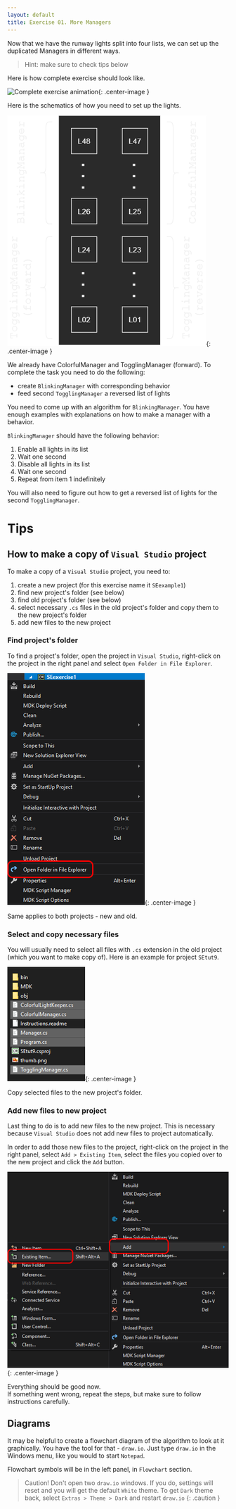 ```yaml
---
layout: default
title: Exercise 01. More Managers
---
```


Now that we have the runway lights split into four lists, we can set up the duplicated Managers in different ways.

> Hint: make sure to check tips below

Here is how complete exercise should look like.

![Complete exercise animation](assets/img/ex-01-result-animated.gif){: .center-image }

Here is the schematics of how you need to set up the lights.

![Lights arrangement](assets/img/ex-01-lights-arrangement.png){: .center-image }

We already have ColorfulManager and TogglingManager (forward).
To complete the task you need to do the following:
- create `BlinkingManager` with corresponding behavior
- feed second `TogglingManager` a reversed list of lights

You need to come up with an algorithm for `BlinkingManager`.
You have enough examples with explanations on how to make a manager with a behavior.

`BlinkingManager` should have the following behavior:
1. Enable all lights in its list
2. Wait one second
3. Disable all lights in its list
4. Wait one second
5. Repeat from item 1 indefinitely

You will also need to figure out how to get a reversed list of lights for the second `TogglingManager`.

# Tips

## How to make a copy of `Visual Studio` project

To make a copy of a `Visual Studio` project, you need to:
1. create a new project (for this exercise name it `SEexample1`)
2. find new project's folder (see below)
3. find old project's folder (see below)
4. select necessary `.cs` files in the old project's folder and copy them to the new project's folder
5. add new files to the new project

### Find project's folder

To find a project's folder, open the project in `Visual Studio`, right-click on the project in the right panel and select `Open Folder in File Explorer`.

![Open project's folder](assets/img/ex-01-open-folder-in-explorer.png){: .center-image }

Same applies to both projects - new and old.

### Select and copy necessary files

You will usually need to select all files with `.cs` extension in the old project (which you want to make copy of). Here is an example for project `SEtut9`.

![Select .cs files](assets/img/ex-01-select-files.png){: .center-image }

Copy selected files to the new project's folder.

### Add new files to new project

Last thing to do is to add new files to the new project.
This is necessary because `Visual Studio` does not add new files to project automatically.

In order to add those new files to the project, right-click on the project in the right panel, select `Add > Existing Item`, select the files you copied over to the new project and click the `Add` button.

![Add new files to the project](assets/img/ex-01-add-existing.png){: .center-image }

Everything should be good now.  
If something went wrong, repeat the steps, but make sure to follow instructions carefully.

## Diagrams

It may be helpful to create a flowchart diagram of the algorithm to look at it graphically.
You have the tool for that - `draw.io`.
Just type `draw.io` in the Windows menu, like you would to start `Notepad`.

Flowchart symbols will be in the left panel, in `Flowchart` section.

> Caution! Don't open two `draw.io` windows. If you do, settings will reset and you will get the default `White` theme. To get `Dark` theme back, select `Extras > Theme > Dark` and restart `draw.io`
{: .caution }
